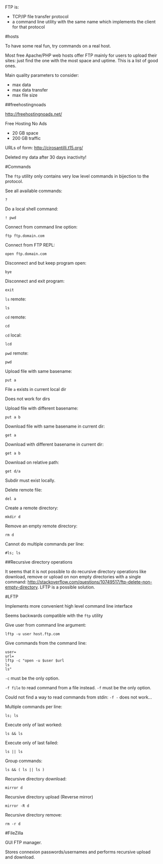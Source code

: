 FTP is:

- TCP/IP file transfer protocol
- a command line utility with the same name which implements the client for that protocol

#hosts

To have some real fun, try commands on a real host.

Most free Apache/PHP web hosts offer FTP mainly for users to upload their sites: just find the one with the most space and uptime. This is a list of good ones.

Main quality parameters to consider:

- max data
- max data transfer
- max file size

##freehostingnoads

<http://freehostingnoads.net/>

Free Hosting No Ads

- 20 GB space
- 200 GB traffic

URLs of form: <http://cirosantilli.t15.org/>

Deleted my data after 30 days inactivity!

#Commands

The `ftp` utility only contains very low level commands in bijection to the protocol.

See all available commands:

    ?

Do a local shell command:

    ! pwd

Connect from command line option:

    ftp ftp.domain.com

Connect from FTP REPL:

    open ftp.domain.com

Disconnect and but keep program open:

    bye

Disconnect and exit program:

    exit

`ls` remote:

    ls

`cd` remote:

    cd

`cd` local:

    lcd

`pwd` remote:

    pwd

Upload file with same basename:

    put a

File `a` exists in current local dir

Does not work for dirs

Upload file with different basename:

    put a b

Download file with same basename in current dir:

    get a

Download with different basename in current dir:

    get a b

Download on relative path:

    get d/a

Subdir must exist locally.

Delete remote file:

    del a

Create a remote directory:

    mkdir d

Remove an empty remote directory:

    rm d

Cannot do multiple commands per line:

    #ls; ls

##Recursive directory operations

It seems that it is not possible to do recursive directory operations like download, remove or upload on non empty directories with a single command: <http://stackoverflow.com/questions/10749517/ftp-delete-non-empty-directory>. LFTP is a possible solution.

#LFTP

Implements more convenient high level command line interface

Seems backwards compatible with the `ftp` utility

Give user from command line argument:

    lftp -u user host.ftp.com

Give commands from the command line:

    user=
    url=
    lftp -c "open -u $user $url
    ls
    ls"

`-c` must be the only option.

`-f file` to read command from a file instead. `-f` must be the only option.

Could not find a way to read commands from stdin: `-f -` does not work...

Multiple commands per line:

    ls; ls

Execute only of last worked:

    ls && ls

Execute only of last failed:

    ls || ls

Group commands:

    ls && ( ls || ls )

Recursive directory download:

    mirror d

Recursive directory upload (Reverse mirror)

    mirror -R d

Recursive directory remove:

    rm -r d

#FileZilla

GUI FTP manager.

Stores connexion passwords/usernames and performs recursive upload and download.
